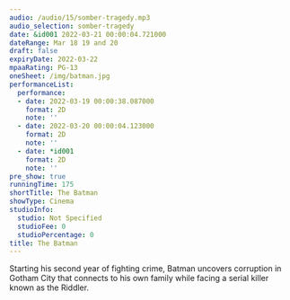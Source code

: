 ```yaml
---
audio: /audio/15/somber-tragedy.mp3
audio_selection: somber-tragedy
date: &id001 2022-03-21 00:00:04.721000
dateRange: Mar 18 19 and 20
draft: false
expiryDate: 2022-03-22
mpaaRating: PG-13
oneSheet: /img/batman.jpg
performanceList:
  performance:
  - date: 2022-03-19 00:00:38.087000
    format: 2D
    note: ''
  - date: 2022-03-20 00:00:04.123000
    format: 2D
    note: ''
  - date: *id001
    format: 2D
    note: ''
pre_show: true
runningTime: 175
shortTitle: The Batman
showType: Cinema
studioInfo:
  studio: Not Specified
  studioFee: 0
  studioPercentage: 0
title: The Batman
---
```


Starting his second year of fighting crime, Batman uncovers corruption in Gotham City that connects to his own family while facing a serial killer known as the Riddler.